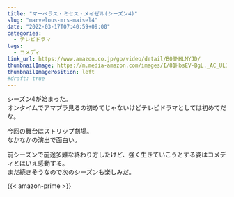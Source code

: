 ```yaml
---
title: "マーベラス・ミセス・メイゼル(シーズン4)"
slug: "marvelous-mrs-maisel4"
date: "2022-03-17T07:40:59+09:00"
categories:
  - テレビドラマ
tags:
  - コメディ
link_url: https://www.amazon.co.jp/gp/video/detail/B09MHLMYJD/
thumbnailImage: https://m.media-amazon.com/images/I/81HbsEV-BgL._AC_UL320_.jpg
thumbnailImagePosition: left
#draft: true
---
```

シーズン4が始まった。  
オンタイムでアマプラ見るの初めてじゃないけどテレビドラマとしては初めてだな。
<!--more-->
今回の舞台はストリップ劇場。  
なかなかの演出で面白い。

前シーズンで前途多難な終わり方したけど、強く生きていこうとする姿はコメディとはいえ感動する。  
まだ続きそうなので次のシーズンも楽しみだ。

{{< amazon-prime >}}

